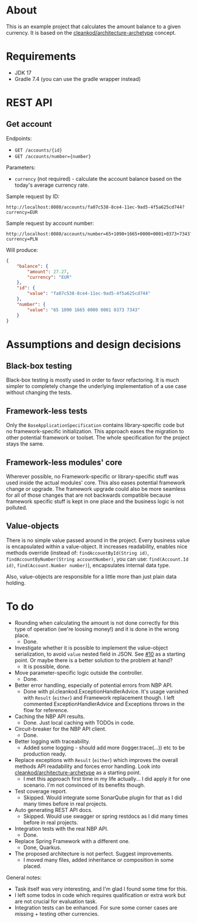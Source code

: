 # About
This is an example project that calculates the amount balance to a given currency. It is based on the [cleankod/architecture-archetype](https://github.com/cleankod/architecture-archetype) concept.

# Requirements
* JDK 17
* Gradle 7.4 (you can use the gradle wrapper instead)

# REST API
## Get account
Endpoints:
* `GET /accounts/{id}`
* `GET /accounts/number={number}`

Parameters:
* `currency` (not required) - calculate the account balance based on the today's average currency rate.

Sample request by ID:
```
http://localhost:8080/accounts/fa07c538-8ce4-11ec-9ad5-4f5a625cd744?currency=EUR
```

Sample request by account number:
```
http://localhost:8080/accounts/number=65+1090+1665+0000+0001+0373+7343?currency=PLN
```

Will produce:
```json
{
    "balance": {
        "amount": 27.27,
        "currency": "EUR"
    },
    "id": {
        "value": "fa07c538-8ce4-11ec-9ad5-4f5a625cd744"
    },
    "number": {
        "value": "65 1090 1665 0000 0001 0373 7343"
    }
}
```

# Assumptions and design decisions
## Black-box testing
Black-box testing is mostly used in order to favor refactoring. It is much simpler to completely change the underlying
implementation of a use case without changing the tests.

## Framework-less tests
Only the `BaseApplicationSpecification` contains library-specific code but no framework-specific initialization.
This approach eases the migration to other potential framework or toolset. The whole specification for the project
stays the same.

## Framework-less modules' core
Wherever possible, no Framework-specific or library-specific stuff was used inside the actual modules' core.
This also eases potential framework change or upgrade. The framework upgrade could also be more seamless for all
of those changes that are not backwards compatible because framework specific stuff is kept in one place and the
business logic is not polluted.

## Value-objects
There is no simple value passed around in the project. Every business value is encapsulated within a value-object.
It increases readability, enables nice methods override
(instead of: `findAccountById(String id)`, `findAccountByNumber(String accountNumber)`,
you can use: `find(Account.Id id)`, `find(Account.Number number)`), encapsulates internal data type.

Also, value-objects are responsible for a little more than just plain data holding.

# To do
* Rounding when calculating the amount is not done correctly for this type of operation (we're loosing money!) and it is done in the wrong place.
  * Done.
* Investigate whether it is possible to implement the value-object serialization, to avoid `value` nested field in JSON. See [#10](https://github.com/cleankod/currency-rate-converter/pull/10) as a starting point. Or maybe there is a better solution to the problem at hand?
  * It is possible, done. 
* Move parameter-specific logic outside the controller.
  * Done.
* Better error handling, especially of potential errors from NBP API.
  * Done with pl.cleankod.ExceptionHandlerAdvice. It's usage vanished with `Result` (`either`) and Framework replacement though. I left commented ExceptionHandlerAdvice and Exceptions throws in the flow for reference.
* Caching the NBP API results.
  * Done. Just local caching with TODOs in code.
* Circuit-breaker for the NBP API client.
  * Done.
* Better logging with traceability.
  * Added some logging - should add more (logger.trace(...)) etc to be production ready.
* Replace exceptions with `Result` (`either`) which improves the overall methods API readability and forces error handling. Look into [cleankod/architecture-archetype](https://github.com/cleankod/architecture-archetype) as a starting point.
  * I met this approach first time in my life actually... I did apply it for one scenario. I'm not convinced of its benefits though.
* Test coverage report.
  * Skipped. Would integrate some SonarQube plugin for that as I did many times before in real projects.
* Auto generating REST API docs.
  * Skipped. Would use swagger or spring restdocs as I did many times before in real projects.
* Integration tests with the real NBP API.
  * Done.
* Replace Spring Framework with a different one.
  * Done, Quarkus.
* The proposed architecture is not perfect. Suggest improvements.
  * I moved many files, added inheritance or composition in some placed.

General notes:
* Task itself was very interesting, and I'm glad I found some time for this.
* I left some todos in code which requires qualification or extra work but are not crucial for evaluation task.
* Integration tests can be enhanced. For sure some corner cases are missing + testing other currencies. 
